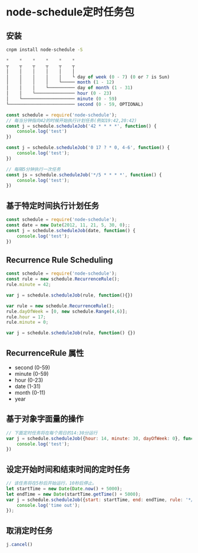 # node-schedule定时任务包
## 安装
```sh
cnpm install node-schedule -S
```

```js
*    *    *    *    *    *
┬    ┬    ┬    ┬    ┬    ┬
│    │    │    │    │    │
│    │    │    │    │    └ day of week (0 - 7) (0 or 7 is Sun)
│    │    │    │    └───── month (1 - 12)
│    │    │    └────────── day of month (1 - 31)
│    │    └─────────────── hour (0 - 23)
│    └──────────────────── minute (0 - 59)
└───────────────────────── second (0 - 59, OPTIONAL)
```

```js
const schedule = require('node-schedule');
// 每当分钟指向42的时候开始执行计划任务(例如19:42,20:42)
const j = schedule.scheduleJob('42 * * * *', function() {
	console.log('test')
})
```

```js
const j = schedule.scheduleJob('0 17 ? * 0, 4-6', function() {
	console.log('test');
})
```

```js
// 每隔5分钟执行一次任务
const js = schedule.scheduleJob('*/5 * * * *', function() {
	console.log('test');
})
```

## 基于特定时间执行计划任务
```js
const schedule = require('node-schedule');
const date = new Date(2012, 11, 21, 5, 30, 0);;
const j = schedule.scheduleJob(date, function() {
	console.log('test');
})
```

## Recurrence Rule Scheduling
```js
const schedule = require('node-schedule');
const rule = new schedule.RecurrenceRule();
rule.minute = 42;

var j = schedule.scheduleJob(rule, function(){})
```

```js
var rule = new schedule.RecurrenceRule();
rule.dayOfWeek = [0, new schedule.Range(4,6)];
rule.hour = 17;
rule.minute = 0;

var j = schedule.scheduleJob(rule, function() {})
```

## RecurrenceRule 属性
* second (0-59)
* minute (0-59)
* hour (0-23)
* date (1-31)
* month (0-11)
* year

## 基于对象字面量的操作
```js
// 下面定时任务将在每个周日的14:30分运行
var j = schedule.scheduleJob({hour: 14, minute: 30, dayOfWeek: 0}, function() {
	console.log('test');
})
```

## 设定开始时间和结束时间的定时任务
```js
// 该任务将在5秒后开始运行，10秒后停止。
let startTime = new Date(Date.now() + 5000);
let endTime = new Date(startTime.getTime() + 5000);
var j = schedule.scheduleJob({start: startTime, end: endTime, rule: '*/1 * * * * *'}, function() {
	console.log('time out');
});
```

## 取消定时任务
```js
j.cancel()
```